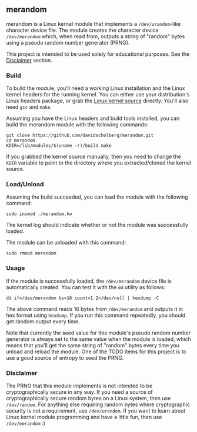 ## merandom

merandom is a Linux kernel module that implements a `/dev/urandom`-like character device file. The module creates the character device `/dev/merandom` which, when read from, outputs a string of "random" bytes using a pseudo random number generator (PRNG).

This project is intended to be used solely for educational purposes. See the [Disclaimer](#disclaimer) section.

### Build

To build the module, you'll need a working Linux installation and the Linux kernel headers for the running kernel. You can either use your distribution's Linux headers package, or grab the [Linux kernel source](https://www.kernel.org/) directly. You'll also need `gcc` and `make`.

Assuming you have the Linux headers and build tools installed, you can build the merandom module with the following commands:

```
git clone https://github.com/davidscholberg/merandom.git
cd merandom
KDIR=/lib/modules/$(uname -r)/build make
```

If you grabbed the kernel source manually, then you need to change the `KDIR` variable to point to the directory where you extracted/cloned the kernel source.

### Load/Unload

Assuming the build succeeded, you can load the module with the following command:

```
sudo insmod ./merandom.ko
```

The kernel log should indicate whether or not the module was successfully loaded.

The module can be unloaded with this command:

```
sudo rmmod merandom
```

### Usage

If the module is successfully loaded, the `/dev/merandom` device file is automatically created. You can test it with the `dd` utility as follows:

```
dd if=/dev/merandom bs=16 count=1 2>/dev/null | hexdump -C
```

The above command reads 16 bytes from `/dev/merandom` and outputs it in hex format using `hexdump`. If you run this command repeatedly, you should get random output every time.

Note that currently the seed value for this module's pseudo random number generator is always set to the same value when the module is loaded, which means that you'll get the same string of "random" bytes every time you unload and reload the module. One of the TODO items for this project is to use a good source of entropy to seed the PRNG.

### Disclaimer

The PRNG that this module implements is not intended to be cryptographically secure in any way. If you need a source of cryptographically secure random bytes on a Linux system, then use `/dev/random`. For anything else requiring random bytes where cryptographic security is not a requirement, use `/dev/urandom`. If you want to learn about Linux kernel module programming and have a little fun, then use `/dev/merandom` :)
